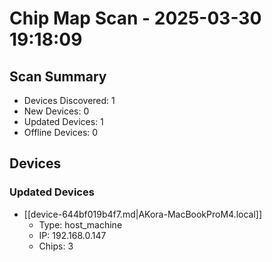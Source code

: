# Chip Map Scan - 2025-03-30 19:18:09

## Scan Summary

* Devices Discovered: 1
* New Devices: 0
* Updated Devices: 1
* Offline Devices: 0

## Devices

### Updated Devices

* [[device-644bf019b4f7.md|AKora-MacBookProM4.local]]
  * Type: host_machine
  * IP: 192.168.0.147
  * Chips: 3
